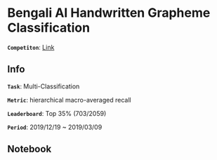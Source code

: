 # Bengali AI Handwritten Grapheme Classification

**`Competiton`**: [Link](https://www.kaggle.com/c/bengaliai-cv19)

## Info
**`Task`**: Multi-Classification

**`Metric`**: hierarchical macro-averaged recall

**`Leaderboard`**: Top 35% (703/2059)

**`Period`**: 2019/12/19 ~ 2019/03/09

## Notebook
